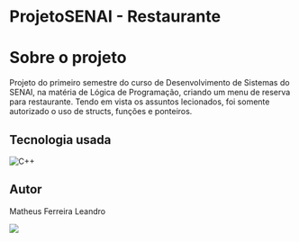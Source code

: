 # ProjetoSENAI - Restaurante

# Sobre o projeto

Projeto do primeiro semestre do curso de  Desenvolvimento de Sistemas do SENAI, na matéria de Lógica de Programação, criando um menu de reserva para restaurante. Tendo em vista os assuntos lecionados, foi somente autorizado o uso de structs, funções e ponteiros.

## Tecnologia usada

![C++](https://img.shields.io/badge/c++-%2300599C.svg?style=for-the-badge&logo=c%2B%2B&logoColor=white)

## Autor

Matheus Ferreira Leandro

<a href="https://linkedin.com/in/matheusferreiraleandro/" alt="Linkedin">
  <img src="https://img.shields.io/badge/LinkedIn-0077B5?style=for-the-badge&logo=linkedin&logoColor=white" /></a>
